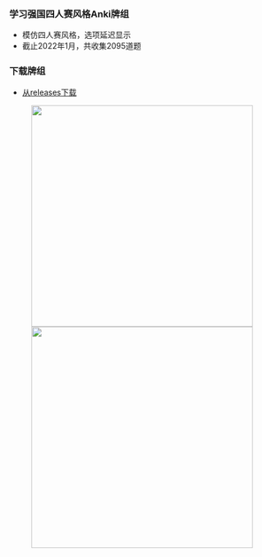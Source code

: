 ### 学习强国四人赛风格Anki牌组

* 模仿四人赛风格，选项延迟显示
* 截止2022年1月，共收集2095道题

### 下载牌组
* [从releases下载](https://github.com/hydjan/Anki-XueXiQiangGuo/releases)

<figure>
  <img src="https://github.com/hydjan/Anki-XueXiQiangGuo/blob/main/front.png?raw=true" width="400"/>
  <img src="https://github.com/hydjan/Anki-XueXiQiangGuo/blob/main/back.png?raw=true" width="400"/>
</figure>


